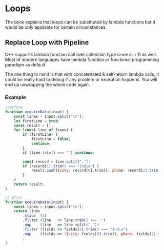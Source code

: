 # Loops

The book explains that loops can be substituted by lambda functions but it would be only appliable for certain circumstances.

## Replace Loop with Pipeline

C++ supports lambda function call over collection type since c++11 as well. Most of modern languages have lambda function or functional programming paradigm as default.

The one thing to mind is that with concatenated & self-return lambda calls, it could be really hard to debug if any problem or exception happens. You will end up unwrapping the whole code again.  

### Example

```js
//Before
function acquireData(input) {
    const lines = input.split("\n");
    let firstLine = true;
    const result = [];
    for (const line of lines) {
        if (firstLine) {
            firstLine = false;
            continue;
        }
        if (line.trim() === "") continue;

        const record = line.split(",");
        if (record[1].trim() === "India") {
            result.push({city: record[0].trim(), phone: record[2].trim()});
        }
    }
    return result;
}

// After
function acquireData(input) {
    const lines = input.split("\n");
    return lines
        .slice  (1)
        .filter (line   => line.trim() !== "")
        .map    (line   => line.split(","))
        .filter (fields => fields[1].trim() === "India")
        .map    (fields => ({city: fields[0].trim(), phone: fields[2].trim()}))
        ;
}
```
